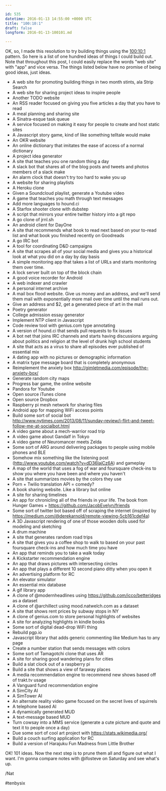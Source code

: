 ```yaml
---

id: 535
datetime: 2016-01-13 14:55:00 +0000 UTC
title: "100:10:1"
draft: false
longform: 2016-01-13-100101.md

---
```


OK, so, I made this resolution to try building things using the [100:10:1](http://blog.fogus.me/2015/11/04/the-100101-method-my-approach-to-open-source/) pattern. So here is a list of one hundred ideas of things I could build out. Note that throughout this post, I could easily replace the words "web site" with "app" and vice versa. The things listed below have no promise of being good ideas, just ideas.

 * A web site for promoting building things in two month stints, ala Strip Search
 * A web site for sharing project ideas to inspire people
 * Another TODO website
 * An RSS reader focused on giving you five articles a day that you have to read
 * A meal planning and sharing site
 * A Sinatra-esque task queue
 * A service focused on making it easy for people to create and host static sites
 * A Javascript story game, kind of like something telltale would make
 * An OKR website
 * An online dictionary that imitates the ease of access of a normal dictionary
 * A project idea generator
 * A site that teaches you one random thing a day
 * A slack bot that shares all of the blog posts and tweets and photos members of a slack make
 * An alarm clock that doesn't try too hard to wake you up
 * A website for sharing playlists
 * A Heroku clone
 * Given a Soundcloud playlist, generate a Youtube video
 * A game that teaches you math through text messages
 * Add more languages to hound.ci
 * A Starfox shooter clone with dubstep
 * A script that mirrors your entire twitter history into a git repo
 * A go clone of jrnl.sh
 * An android client for DayOne
 * A site that recommends what book to read next based on your to-read list and what book you finished recently on Goodreads
 * A go IRC bot
 * A tool for coordinating D&D campaigns
 * A site that scrapes all of your social media and gives you a historical look at what you did on a day by day basis
 * A simple monitoring app that takes a list of URLs and starts monitoring them over time.
 * A lock server built on top of the block chain
 * A good voice recorder for Android
 * A web indexer and crawler
 * A personal internet archive
 * A mail box flood website. Give us money and an address, and we'll send them mail with exponentially more mail over time until the mail runs out.
 * Give an address and $2, get a generated piece of art in the mail
 * Poetry generator
 * College admission essay generator
 * Implement NTP client in Javascript
 * Code review tool with genius.com type annotating
 * A version of hound.ci that sends pull requests to fix issues
 * A bot net that joins IRC channels and starts having discussions arguing about politics and religion at the level of drunk high school students
 * A site that acts as a virus to share all episodes ever published of essential mix
 * A dating app with no pictures or demographic information
 * A matrix type message board that is completely anonymous
 * Reimplement the anxiety box http://gimletmedia.com/episode/the-anxiety-box/
 * Generate random city maps
 * Progress bar game, the online website
 * Pandora for Youtube
 * Open source iTunes clone
 * Open source Dropbox
 * Raspberry pi mesh network for sharing files
 * Android app for mapping WiFi access points
 * Build some sort of social bot http://www.nytimes.com/2013/08/11/sunday-review/i-flirt-and-tweet-follow-me-at-socialbot.html
 * A video game about a mech-warrior road trip
 * A video game about Gandalf in Tokyo
 * A video game of Neuromancer meets Zelda
 * Some sort of ARG around delivering packages to people using mobile phones and BLE
 * Somehow mix something like the listening post (http://www.youtube.com/watch?v=dD36IajCz6A) and gameplay
 * A map of the world that uses a fog of war and foursquare check-ins to show you where you have been and where you haven't
 * A site that summarizes movies by the colors they use
 * Porn + Twilio translation API = comedy?
 * A book sharing website. Like a library but online
 * A site for sharing timelines
 * An app for chronicling all of the friends in your life. The book from Hunger Games + https://github.com/JacobEvelyn/friends
 * Some sort of twitter bot based off of scraping the internet (inspired by https://medium.com/@derekarnold/remote-viewing-5cb161cdef4a)
 * A 3D Javascript rendering of one of those wooden dolls used for modeling and sketching
 * A drum machine
 * A site that generates random road trips
 * A site that gives you a coffee shop to walk to based on your past foursquare check-ins and how much time you have
 * An app that reminds you to take a walk today
 * A Kickstarter recommendation engine
 * An app that draws pictures with intersecting circles
 * An app that plays a different 10 second piano ditty when you open it
 * An advertising platform for RC
 * An elevator simulator
 * An essential mix database
 * A gif library app
 * A clone of @modernheadlines using https://github.com/icco/betteridges as a dataset
 * A clone of @archillect using mood.natwelch.com as a dataset
 * A site that shows rent prices by subway stops in NY
 * A clone of genius.com to store personal highlights of websites
 * A site for analyzing highlights in kindle books
 * Some sort of digital dead-drop WiFi thing
 * Rebuild pgp.io
 * Javascript library that adds generic commenting like Medium has to any page
 * Create a number station that sends messages with colors
 * Some sort of Tamagotchi clone that uses AR
 * A site for sharing good wandering plans for cities
 * Build a slat clock out of a raspberry pi
 * Build a site that shows a view of faraway places
 * A media recommendation engine to recommend new shows based off of trakt.tv usage
 * A Vanguard fund recommendation engine
 * A SimCity AI
 * A SimTower AI
 * An alternate reality video game focused on the secret lives of squirrels
 * A telephone based AI
 * A dynamically generated MUD
 * A text-message based MUD
 * Turn cowsay into a MMS service (generate a cute picture and quote and text it to people once a day)
 * Due some sort of cool art project with https://stats.wikimedia.org/
 * Build a couch surfing application for RC
 * Build a version of Harajuku Fun Madness from Little Brother

OK! 101 ideas. Now the next step is to prune them all and figure out what I want. I'm gonna compare notes with @ifosteve on Saturday and see what's up.

/Nat

#tenbysix

